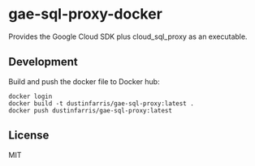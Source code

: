 # gae-sql-proxy-docker

Provides the Google Cloud SDK plus cloud_sql_proxy as an executable.


## Development

Build and push the docker file to Docker hub:

    docker login
    docker build -t dustinfarris/gae-sql-proxy:latest .
    docker push dustinfarris/gae-sql-proxy:latest


## License

MIT
